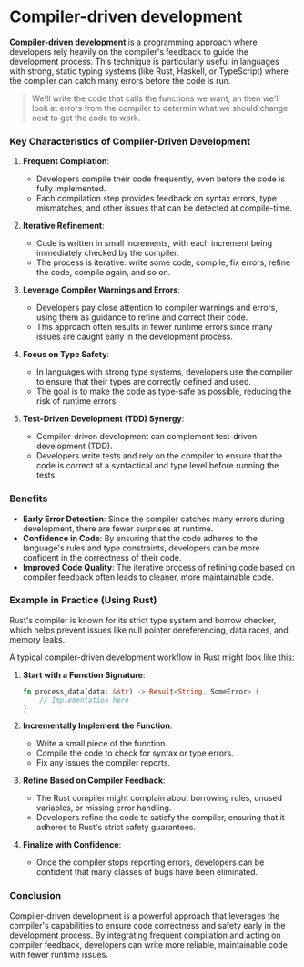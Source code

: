 Compiler-driven development
===

**Compiler-driven development** is a programming approach where developers rely heavily on the compiler's feedback to guide the development process. This technique is particularly useful in languages with strong, static typing systems (like Rust, Haskell, or TypeScript) where the compiler can catch many errors before the code is run.

> We'll write the code that calls the functions we want, an
> then we'll look at errors from the compiler to determin
> what we should change next to get the code to work. 

### Key Characteristics of Compiler-Driven Development

1. **Frequent Compilation**:
   - Developers compile their code frequently, even before the code is fully implemented.
   - Each compilation step provides feedback on syntax errors, type mismatches, and other issues that can be detected at compile-time.

2. **Iterative Refinement**:
   - Code is written in small increments, with each increment being immediately checked by the compiler.
   - The process is iterative: write some code, compile, fix errors, refine the code, compile again, and so on.

3. **Leverage Compiler Warnings and Errors**:
   - Developers pay close attention to compiler warnings and errors, using them as guidance to refine and correct their code.
   - This approach often results in fewer runtime errors since many issues are caught early in the development process.

4. **Focus on Type Safety**:
   - In languages with strong type systems, developers use the compiler to ensure that their types are correctly defined and used.
   - The goal is to make the code as type-safe as possible, reducing the risk of runtime errors.

5. **Test-Driven Development (TDD) Synergy**:
   - Compiler-driven development can complement test-driven development (TDD).
   - Developers write tests and rely on the compiler to ensure that the code is correct at a syntactical and type level before running the tests.

### Benefits

- **Early Error Detection**: Since the compiler catches many errors during development, there are fewer surprises at runtime.
- **Confidence in Code**: By ensuring that the code adheres to the language's rules and type constraints, developers can be more confident in the correctness of their code.
- **Improved Code Quality**: The iterative process of refining code based on compiler feedback often leads to cleaner, more maintainable code.

### Example in Practice (Using Rust)

Rust's compiler is known for its strict type system and borrow checker, which helps prevent issues like null pointer dereferencing, data races, and memory leaks.

A typical compiler-driven development workflow in Rust might look like this:

1. **Start with a Function Signature**:
   ```rust
   fn process_data(data: &str) -> Result<String, SomeError> {
       // Implementation here
   }
   ```

2. **Incrementally Implement the Function**:
   - Write a small piece of the function.
   - Compile the code to check for syntax or type errors.
   - Fix any issues the compiler reports.

3. **Refine Based on Compiler Feedback**:
   - The Rust compiler might complain about borrowing rules, unused variables, or missing error handling.
   - Developers refine the code to satisfy the compiler, ensuring that it adheres to Rust's strict safety guarantees.

4. **Finalize with Confidence**:
   - Once the compiler stops reporting errors, developers can be confident that many classes of bugs have been eliminated.

### Conclusion

Compiler-driven development is a powerful approach that leverages the compiler's capabilities to ensure code correctness and safety early in the development process. By integrating frequent compilation and acting on compiler feedback, developers can write more reliable, maintainable code with fewer runtime issues.
